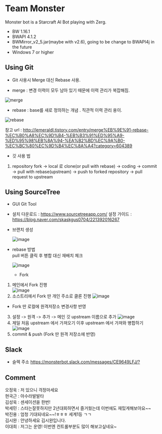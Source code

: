 # Team Monster

Monster bot is a Starcraft AI Bot playing with Zerg.

- BW 1.16.1
- BWAPI 4.1.2
- BWMirror_v2_5.jar(maybe with v2.6), going to be change to BWAPI4j in the future
- Windows 7 or higher

## Using Git

- Git 사용시 Merge 대신 Rebase 사용.  

- merge : 변경 이력이 모두 남아 있기 때문에 이력 관리가 복잡해짐.  

  
![merge](https://user-images.githubusercontent.com/39604046/48977280-bf6e1700-f0da-11e8-80aa-375d1e96e387.png)
  
  
- rebase : base를 새로 정의하는 개념 . 직관적 이력 관리 용이.  

![rebase](https://user-images.githubusercontent.com/39604046/48977290-d90f5e80-f0da-11e8-95dc-69f8d9f7e472.png)

참고 url : <http://lemeraldl.tistory.com/entry/merge%EB%9E%91-rebase-%EC%B0%A8%EC%9D%B4-%EB%B3%91%ED%95%A9-%ED%95%98%EB%8A%94-%EA%B2%BD%EC%9A%B0-%EC%BC%80%EC%9D%B4%EC%8A%A4?category=604389>
  
  
- 깃 사용 법 
1. repository fork -> local 로 clone(or pull with rebase) -> coding -> commit -> pull with rebase(upstream) -> push to forked repository -> pull request to upstream


## Using SourceTree

- GUI Git Tool

- 설치 
  다운로드 : <https://www.sourcetreeapp.com/> 
  설정 가이드 : <https://blog.naver.com/skaskgus0704/221392016267>  
      
- 브랜치 생성

  ![image](https://user-images.githubusercontent.com/39604046/48977450-aadf4e00-f0dd-11e8-8d0e-4f61a3d85bf4.png)

- rebase 방법  
  pull 버튼 클릭 후 병합 대신 재배치 체크
 
  ![image](https://user-images.githubusercontent.com/39604046/48977459-c9454980-f0dd-11e8-8c8a-963490e47b55.png) 

  - Fork
 1. 메인에서 Fork 진행  
![image](https://user-images.githubusercontent.com/39604046/49014454-8c538280-f1c3-11e8-944d-e3d913c60d4a.png)
 2. 소스트리에서 Fork 딴 개인 주소로 클론 진행
![image](https://user-images.githubusercontent.com/39604046/49014378-45658d00-f1c3-11e8-950e-4a9e95ddaa99.png)
 - Fork 딴 로컬에 원격저장소 변경사항 반영
3. 설정 -> 원격 -> 추가 -> 메인 깃 upstream 이름으로 추가
![image](https://user-images.githubusercontent.com/39604046/49014706-582c9180-f1c4-11e8-8f0f-cd004055d7cd.png)
 4. 제일 처음 upstream 에서 가져오기  이후 upstream 에서 가져와 병합하기
![image](https://user-images.githubusercontent.com/39604046/49014954-0afcef80-f1c5-11e8-9498-1d40188fcc91.png)
 5. commit & push (Fork 딴 원격 저장소에 반영)
## Slack

- 슬렉 주소
<https://monsterbot.slack.com/messages/CE9649LFJ/?>


## Comment

오정욱 : 저 있으니 걱정마세요  
현국근 : 아수라발발타  
김성욱 : 센세이션을 한번!  
박세민 : 스타는잘못하지만 2년대회하면서 즐거웠는데 이번에도 재밌게해보아요~~  
박진용 : 엄청 기대되네요~~!ㅎㅎㅎ 세계1등 ㄱㄱ  
김시완 : 안녕하세요 김시완입니다.  
이대희 : 저그는 운영! 이번엔 컨트롤부분도 많이 해보고싶네요~  
